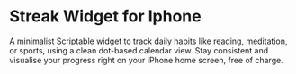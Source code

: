# Streak Widget for Iphone
A minimalist Scriptable widget to track daily habits like reading, meditation, or sports, using a clean dot-based calendar view. Stay consistent and visualise your progress right on your iPhone home screen, free of charge.
